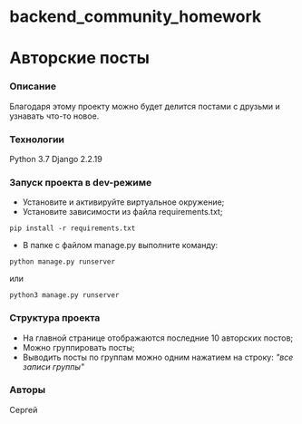 # backend_community_homework

# Авторские посты
### Описание
Благодаря этому проекту можно будет делится постами с друзьми и узнавать что-то новое.
### Технологии
Python 3.7
Django 2.2.19
### Запуск проекта в dev-режиме
- Установите и активируйте виртуальное окружение;
- Установите зависимости из файла requirements.txt;
```
pip install -r requirements.txt
``` 
- В папке с файлом manage.py выполните команду:
```
python manage.py runserver
```
или
```
python3 manage.py runserver
```
### Структура проекта
- На главной странице отображаются последние 10 авторских постов;
- Можно группировать посты;
- Выводить посты по группам можно одним нажатием на строку:
_"все записи группы"_

### Авторы
Сергей

